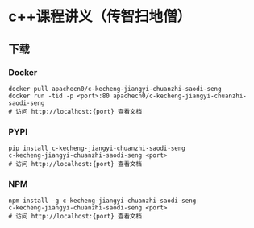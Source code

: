 # c++课程讲义（传智扫地僧）

## 下载

### Docker

```
docker pull apachecn0/c-kecheng-jiangyi-chuanzhi-saodi-seng
docker run -tid -p <port>:80 apachecn0/c-kecheng-jiangyi-chuanzhi-saodi-seng
# 访问 http://localhost:{port} 查看文档
```

### PYPI

```
pip install c-kecheng-jiangyi-chuanzhi-saodi-seng
c-kecheng-jiangyi-chuanzhi-saodi-seng <port>
# 访问 http://localhost:{port} 查看文档
```

### NPM

```
npm install -g c-kecheng-jiangyi-chuanzhi-saodi-seng
c-kecheng-jiangyi-chuanzhi-saodi-seng <port>
# 访问 http://localhost:{port} 查看文档
```